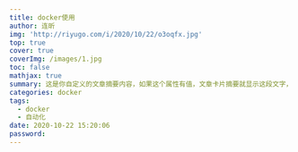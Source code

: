 ```yaml
---
title: docker使用
author: 连昕
img: 'http://riyugo.com/i/2020/10/22/o3oqfx.jpg'
top: true
cover: true
coverImg: /images/1.jpg
toc: false
mathjax: true
summary: 这是你自定义的文章摘要内容，如果这个属性有值，文章卡片摘要就显示这段文字，否则程序会自动截取文章的部分内容作为摘要
categories: docker
tags:
  - docker
  - 自动化
date: 2020-10-22 15:20:06
password:
---
```


